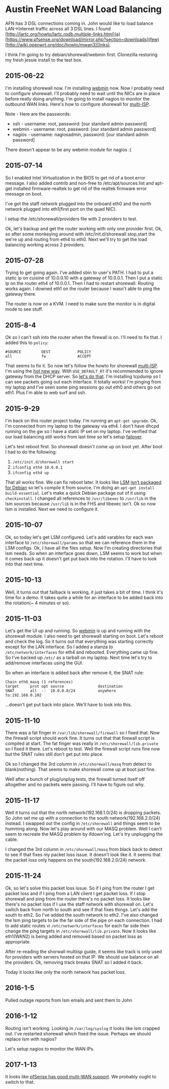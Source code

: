 # Austin FreeNet WAN Load Balancing

AFN has 3 DSL connections coming in.  John would like to load balance
LAN->Internet traffic across all 3 DSL lines.  I found
[http://lartc.org/howto/lartc.rpdb.multiple-links.html](a)
[https://www.pfsense.org/download/mirror.php?section=downloads](few)
[http://wiki.openwrt.org/doc/howto/mwan3](links).

I think I'm going to try debian/shorewall/webmin first.  Clonezilla
restoring my fresh jessie install to the test box.

## 2015-06-22

I'm installing shorewall now.  I'm installing
[webmin](http://www.webmin.com/deb.html) now.  Now I probably need to configure
shorewall.  I'll probably need to wait until the NICs are in place before
really doing anything.  I'm going to install nagios to monitor the outbound WAN
links.  Here's how to configure shorewall for
[multi-ISP](http://shorewall.net/MultiISP.html).

Note - Here are the passwords:

   * ssh - username: root, password: [our standard admin password]
   * webmin - username: root, password: [our standard admin password]
   * nagios - username: nagiosadmin, password: [our standard admin password]

There doesn't appear to be any webmin module for nagios :(

## 2015-07-14

So I enabled Intel Virtualization in the BIOS to get rid of a boot error
message.  I also added contrib and non-free to /etc/apt/sources.list and
apt-get installed firmware-realtek to get rid of the realtek firmware
error message on boot.

I've got the staff network plugged into the onboard eth0 and the north network
plugged into eth1(first port on the quad NIC).

I setup the /etc/shorewall/providers file with 2 providers to test.

Ok, let's backup and get the router working with only one provider first.  Ok,
so after some monkeying around with /etc/init.d/shorewall stop,start the we're
up and routing from eth4 to eth0.  Next we'll try to get the load balancing
working across 2 providers.

## 2015-07-28

Trying to get going again.  I've added sbin to user's PATH.  I had to
put a static ip on cuisine of 10.0.0.10 with a gateway of 10.0.0.1.
Then I put a static ip on the router eth4 of 10.0.0.1.  Then I had to
restart shorewall.  Routing works again.  I downed eth1 on the router
because I wasn't able to ping the gateway there.

The router is now on a KVM.  I need to make sure the monitor is in digital mode
to see stuff.

## 2015-8-4

Ok so I can't ssh into the router when the firewall is on.  I'll need to fix
that.  I added this to `policy`:

    #SOURCE         DEST            POLICY
    all             fw              ACCEPT

That seems to fix it.  So now let's follow the howto for shorewall
[multi-ISP](http://shorewall.net/MultiISP.html).  I'm using the [hot new
way](http://shorewall.net/MultiISP.html#USE_DEFAULT_RT).  With `USE_DEFAULT_RT`
it's recommended to ignore gateway from the DHCP server.  So [let's do
that](http://serverfault.com/questions/29394/debian-interfaces-file-ignore-gateway-and-dns-entries-from-dhcp).
I'm installing tcpdump so I can see packets going out each interface.
It totally works!  I'm pinging from my laptop and I've seen some ping
sessions go out eth0 and others go out eth1.  Plus I'm able to web surf
and ssh.

## 2015-9-29

I'm back on this router project today.  I'm running an `apt-get upgrade`.  Ok,
I'm connected from my laptop to the gateway via eth4.  I don't have dhcpd
running on the gw so I have a static IP set on my laptop.  I've verified that
our load balancing still works from last time so let's setup
[failover](http://shorewall.net/MultiISP.html#LinkMonitor).

Let's test reboot first.  So shorewall doesn't come up on boot yet.
After boot I had to do the following:

   1. `/etc/init.d/shorewall start`
   2. `ifconfig eth4 10.0.0.1`
   3. `ifconfig eth4 up`

That all works fine.  We can fix reboot later.  It looks like
[LSM](http://lsm.foobar.fi/) [isn't
packaged for Debian](https://bugs.debian.org/cgi-bin/bugreport.cgi?bug=518165)
so let's compile it from source.  I'm doing an `apt-get install
build-essential`.  Let's make a quick Debian package out of it using
`checkinstall`.  I changed all references to `/usr/libexec` to `/usr/lib` in the
lsm sources because `/usr/lib` is in the FHS and libexec isn't.  Ok so now lsm
is installed.  Next we need to configure it.

## 2015-10-07

Ok, so today let's get LSM configured.  Let's add varables for each wan
interface to `/etc/shorewall/params` so that we can reference them in the LSM
configs.  Ok, I have all the files setup.  Now I'm creating directories that lsm
needs.  So when an interface goes down, LSM seems to work but when it comes back
up it doesn't get put back into the rotation.  I'll have to look into that next
time.

## 2015-10-13

Well, it turns out that failback is working, it just takes a bit of time.
I think it's time for a demo.  It takes quite a while for an interface to be
added back into the rotation(~ 4 minutes or so).

## 2015-11-03

Let's get the UI up and running.  So [webmin](https://10.0.0.1:10000/)
is up and running with the shorewall module.  I also need to get shorewall
starting on boot.  Let's reboot and check the log.  So it turns out that
everything was starting correctly except for the LAN interface.  So I added a
stanza to `/etc/network/interfaces` for eth4 and rebooted.  Everything came up
fine.  So I've backed up `/etc/` as a tarball on my laptop.  Next time
let's try to add/remove interfaces using the GUI.

So when an interface is added back after remove it, the SNAT rule:

    Chain eth0_masq (1 references)
    target     prot opt source               destination
    SNAT       all  --  10.0.0.0/24          anywhere             to:192.168.0.102

...doesn't get put back into place.  We'll have to look into this.

## 2015-11-10

There was a fat finger in `/var/lib/shorewall/firewall` so I fixed that.  Now
the firewall script should work fine.  It turns out that that firewall script is
compiled at start.  The fat finger was really in `/etc/shorewall/lib.private` so
I fixed it there.  Let's reboot to test.  Well the firewall script runs fine now
but the SNAT rules still don't get put into place.

Ok so I changed the 3rd column in `/etc/shorewall/masq` from detect to
blank(nothing).  That seems to make shorewall come up at boot just fine.

Well after a bunch of plug/unplug tests, the firewall turned itself off
altogether and no packets were passing.  I'll have to figure out why.

## 2015-11-17

Well it turns out that the north network(192.168.1.0/24) is dropping packets.
So John set me up with a connection to the south network(192.168.2.0/24)
instead.  I swapped out the config in `/etc/shorewall` and things seem to be
humming along.  Now let's play around with our MASQ problem.  Well I can't seem
to recreate the MASQ problem by ifdown'ing.  Let's try unplugging the cable.

I changed the 3rd column in `/etc/shorewall/masq` from black back
to detect to see if that fixes my packet loss issue.  It doesn't
look like it.  It seems that the packet loss only happens on the
south(192.168.2.0/24) network.

## 2015-11-24

Ok, so let's solve this packet loss issue.  So if I ping from the router I get
packet loss and if I ping from a LAN client I get packet loss.  If I stop
shorewall and ping from the router there's no packet loss.  It looks like
there's no packet loss if I use the staff network with shorewall on.  Let's
switch back from north to south and see if that fixes things.  Let's add the
south to eth2.  So I've added the south network to eth2.  I've also changed the
lsm ping targets to be the far side of the pipe on each connection.  I had to
add static routes vi `/etc/network/interfaces` for each far side then change the
ping targets in `/etc/shorewall/lib.private`.  Now it looks like eth1(WAN2) is
being added and removed based on packet loss as appropriate.

After re-reading the shorwall multiisp guide, it seems like track is only used
for providers with servers hosted on that IP.  We should use balance on all the
providers.  Ok, removing track breaks SNAT so I added it back.

Today it looks like only the north network has packet loss.


## 2016-1-5

Pulled outage reports from lsm emails and sent them to John


## 2016-1-12

Routing isn't working.  Looking in `/var/log/syslog` it looks like lsm crapped
out.  I've restarted shorewall which fixed the issue.  Perhaps we should replace
lsm with nagios?

Let's setup nagios to monitor the WAN IPs.


## 2017-1-13

It looks like [pfSense has good multi-WAN support](https://doc.pfsense.org/index.php/Multi-WAN).  We probably ought to switch to that.
